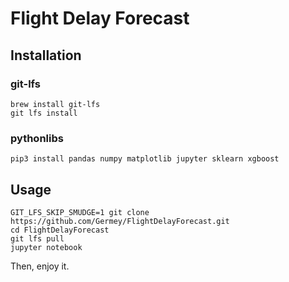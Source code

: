 # Flight Delay Forecast

## Installation

### git-lfs

```
brew install git-lfs
git lfs install
```

### pythonlibs

```
pip3 install pandas numpy matplotlib jupyter sklearn xgboost
```

## Usage

```
GIT_LFS_SKIP_SMUDGE=1 git clone https://github.com/Germey/FlightDelayForecast.git
cd FlightDelayForecast
git lfs pull
jupyter notebook
```

Then, enjoy it.